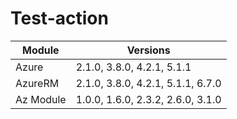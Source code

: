# Test-action
Module | Versions 
--- | --- 
Azure | 2.1.0, 3.8.0, 4.2.1, 5.1.1 
AzureRM | 2.1.0, 3.8.0, 4.2.1, 5.1.1, 6.7.0 
Az Module | 1.0.0, 1.6.0, 2.3.2, 2.6.0, 3.1.0 
